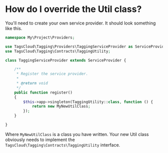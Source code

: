 How do I override the Util class?
============

You'll need to create your own service provider. It should look something like this.

```php
namespace My\Project\Providers;

use TagsCloud\Tagging\Providers\TaggingServiceProvider as ServiceProvider;
use TagsCloud\Tagging\Contracts\TaggingUtility;

class TaggingServiceProvider extends ServiceProvider {

	/**
	 * Register the service provider.
	 *
	 * @return void
	 */
	public function register() 
	{
		$this->app->singleton(TaggingUtility::class, function () {
			return new MyNewUtilClass;
		});
	}

}
```

Where `MyNewUtilClass` is a class you have written. Your new Util class obviously needs to implement the `TagsCloud\Tagging\Contracts\TaggingUtility` interface.
